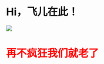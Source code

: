 # Hi，飞儿在此！
![](https://github-readme-stats.vercel.app/api?username=geekfeier&theme=dark)

# <span style="color:red">再不疯狂我们就老了<span> 
